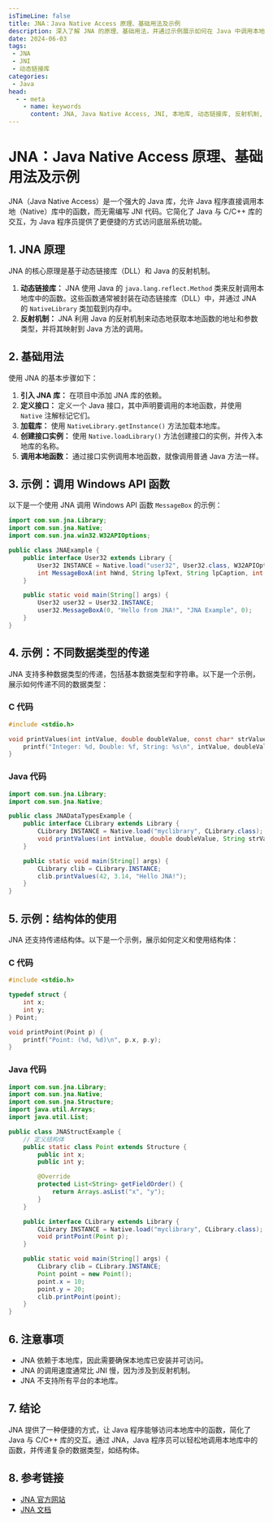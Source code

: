 ```yaml
---
isTimeLine: false
title: JNA：Java Native Access 原理、基础用法及示例
description: 深入了解 JNA 的原理、基础用法，并通过示例展示如何在 Java 中调用本地库，包括不同数据类型和结构体的使用。
date: 2024-06-03
tags:
 - JNA
 - JNI
 - 动态链接库
categories:
 - Java
head:
  - - meta
    - name: keywords
      content: JNA, Java Native Access, JNI, 本地库, 动态链接库, 反射机制, Windows API, 结构体, 数据类型
---
```


# JNA：Java Native Access 原理、基础用法及示例

JNA（Java Native Access）是一个强大的 Java 库，允许 Java 程序直接调用本地（Native）库中的函数，而无需编写 JNI 代码。它简化了 Java 与 C/C++ 库的交互，为 Java 程序员提供了更便捷的方式访问底层系统功能。

## 1. JNA 原理

JNA 的核心原理是基于动态链接库（DLL）和 Java 的反射机制。

1. **动态链接库：** JNA 使用 Java 的 `java.lang.reflect.Method` 类来反射调用本地库中的函数。这些函数通常被封装在动态链接库（DLL）中，并通过 JNA 的 `NativeLibrary` 类加载到内存中。
2. **反射机制：** JNA 利用 Java 的反射机制来动态地获取本地函数的地址和参数类型，并将其映射到 Java 方法的调用。

## 2. 基础用法

使用 JNA 的基本步骤如下：

1. **引入 JNA 库：** 在项目中添加 JNA 库的依赖。
2. **定义接口：** 定义一个 Java 接口，其中声明要调用的本地函数，并使用 `Native` 注解标记它们。
3. **加载库：** 使用 `NativeLibrary.getInstance()` 方法加载本地库。
4. **创建接口实例：** 使用 `Native.loadLibrary()` 方法创建接口的实例，并传入本地库的名称。
5. **调用本地函数：** 通过接口实例调用本地函数，就像调用普通 Java 方法一样。

## 3. 示例：调用 Windows API 函数

以下是一个使用 JNA 调用 Windows API 函数 `MessageBox` 的示例：

```java
import com.sun.jna.Library;
import com.sun.jna.Native;
import com.sun.jna.win32.W32APIOptions;

public class JNAExample {
    public interface User32 extends Library {
        User32 INSTANCE = Native.load("user32", User32.class, W32APIOptions.DEFAULT_OPTIONS);
        int MessageBoxA(int hWnd, String lpText, String lpCaption, int uType);
    }

    public static void main(String[] args) {
        User32 user32 = User32.INSTANCE;
        user32.MessageBoxA(0, "Hello from JNA!", "JNA Example", 0);
    }
}
```

## 4. 示例：不同数据类型的传递

JNA 支持多种数据类型的传递，包括基本数据类型和字符串。以下是一个示例，展示如何传递不同的数据类型：

### C 代码

```c
#include <stdio.h>

void printValues(int intValue, double doubleValue, const char* strValue) {
    printf("Integer: %d, Double: %f, String: %s\n", intValue, doubleValue, strValue);
}
```

### Java 代码

```java
import com.sun.jna.Library;
import com.sun.jna.Native;

public class JNADataTypesExample {
    public interface CLibrary extends Library {
        CLibrary INSTANCE = Native.load("myclibrary", CLibrary.class);
        void printValues(int intValue, double doubleValue, String strValue);
    }

    public static void main(String[] args) {
        CLibrary clib = CLibrary.INSTANCE;
        clib.printValues(42, 3.14, "Hello JNA!");
    }
}
```

## 5. 示例：结构体的使用

JNA 还支持传递结构体。以下是一个示例，展示如何定义和使用结构体：

### C 代码

```c
#include <stdio.h>

typedef struct {
    int x;
    int y;
} Point;

void printPoint(Point p) {
    printf("Point: (%d, %d)\n", p.x, p.y);
}
```

### Java 代码

```java
import com.sun.jna.Library;
import com.sun.jna.Native;
import com.sun.jna.Structure;
import java.util.Arrays;
import java.util.List;

public class JNAStructExample {
    // 定义结构体
    public static class Point extends Structure {
        public int x;
        public int y;

        @Override
        protected List<String> getFieldOrder() {
            return Arrays.asList("x", "y");
        }
    }

    public interface CLibrary extends Library {
        CLibrary INSTANCE = Native.load("myclibrary", CLibrary.class);
        void printPoint(Point p);
    }

    public static void main(String[] args) {
        CLibrary clib = CLibrary.INSTANCE;
        Point point = new Point();
        point.x = 10;
        point.y = 20;
        clib.printPoint(point);
    }
}
```

## 6. 注意事项

* JNA 依赖于本地库，因此需要确保本地库已安装并可访问。
* JNA 的调用速度通常比 JNI 慢，因为涉及到反射机制。
* JNA 不支持所有平台的本地库。

## 7. 结论

JNA 提供了一种便捷的方式，让 Java 程序能够访问本地库中的函数，简化了 Java 与 C/C++ 库的交互。通过 JNA，Java 程序员可以轻松地调用本地库中的函数，并传递复杂的数据类型，如结构体。

## 8. 参考链接

* [JNA 官方网站](https://github.com/java-native-access/jna)
* [JNA 文档](https://github.com/java-native-access/jna/wiki/Documentation)